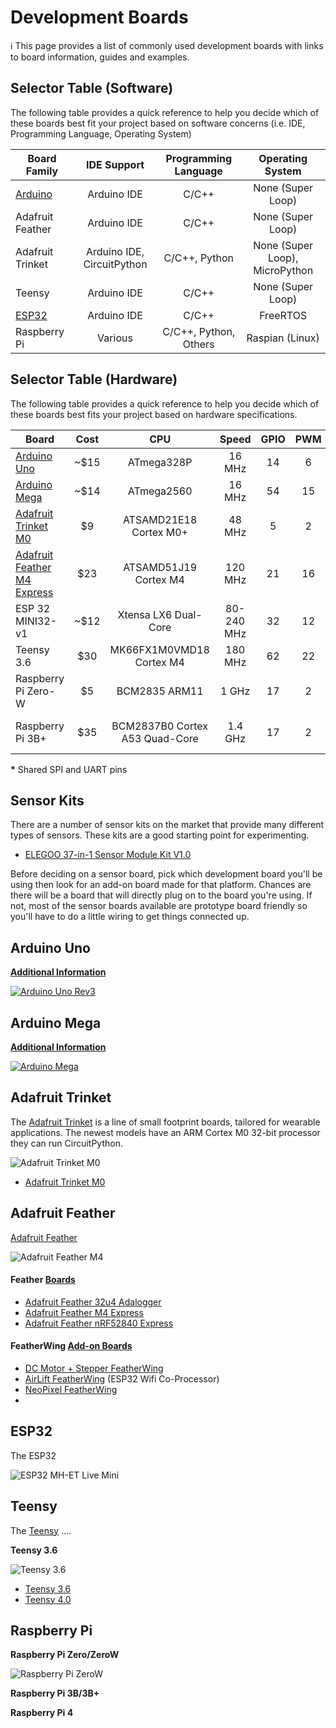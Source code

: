 # Development Boards

ℹ️ This page provides a list of commonly used development boards with links to board information, guides and examples.


## Selector Table (Software)

The following table provides a quick reference to help you decide which of these boards best fit your project based on software concerns (i.e. IDE, Programming Language, Operating System)

| Board Family     | IDE Support | Programming Language | Operating System |
|------------------|:-----------:|:--------------------:|:----:|
| [Arduino](Arduino/README.md)   | Arduino IDE | C/C++ | None (Super Loop) |
| Adafruit Feather | Arduino IDE | C/C++ | None (Super Loop) |
| Adafruit Trinket | Arduino IDE, CircuitPython | C/C++, Python | None (Super Loop), MicroPython |
| Teensy           | Arduino IDE | C/C++ | None (Super Loop) |
| [ESP32](ESP32/README.md)       | Arduino IDE | C/C++ | FreeRTOS |
| Raspberry Pi     | Various  | C/C++, Python, Others | Raspian (Linux) |


## Selector Table (Hardware)

The following table provides a quick reference to help you decide which of these boards best fits your project based on hardware specifications.

| Board | Cost | CPU | Speed | GPIO | PWM | SPI | UART| Analog | Network |
|-------|:----:|:---:|:-----:|:----:|:---:|:---:|:---:|:------:|:-------:|
| [Arduino Uno](#arduino-uno) | ~$15 | ATmega328P | 16 MHz | 14 | 6 | 1 | 1 | 6 | None |
| [Arduino Mega](#arduino-mega) | ~$14 | ATmega2560 | 16 MHz | 54 | 15 | 1 | 4 | 16 | None |
| [Adafruit Trinket M0](#adafruit-trinket) | $9 | ATSAMD21E18 Cortex M0+ | 48 MHz | 5 | 2 | 1* | 1* | 3 | None |
| [Adafruit Feather M4 Express](#adafruit-feather) | $23 | ATSAMD51J19 Cortex M4 | 120 MHz | 21 | 16 | 6\* | 6\* | 6 | None |
| ESP 32 MINI32-v1 | ~$12 | Xtensa LX6 Dual-Core | 80-240 MHz | 32 | 12 | 4 | 3 | 18 | IEEE 802.11 b/g/n, BLE v4.2 |
| Teensy 3.6 | $30 | MK66FX1M0VMD18 Cortex M4 | 180 MHz | 62 | 22 | 3 | 6 | 25 | None |
| Raspberry Pi Zero-W | $5 | BCM2835 ARM11 | 1 GHz | 17 | 2 | 1 | 1 | 0 | 802.11 b/g/n, BLE v4.1 |
| Raspberry Pi 3B+ | $35 | BCM2837B0 Cortex A53 Quad-Core | 1.4 GHz | 17 | 2 | 1 | 1 | 0 | 10/100/1000base-T, 802.11 b/g/n, BLE v4.1 |

**\*** Shared SPI and UART pins

## Sensor Kits

There are a number of sensor kits on the market that provide many different types of sensors.  These kits are a good starting point for experimenting.

* [ELEGOO 37-in-1 Sensor Module Kit V1.0](https://www.elegoo.com/product/elegoo-37-in-1-sensor-module-kit/)

Before deciding on a sensor board, pick which development board you'll be using then look for an add-on board made for that platform.  Chances are there will be a board that will directly plug on to the board you're using.  If not, most of the sensor boards available are prototype board friendly so you'll have to do a little wiring to get things connected up.


## Arduino Uno

[**Additional Information**](Arduino/README.md)

[![Arduino Uno Rev3](Arduino/images/arduino_uno_rev3.jpg)](Arduino/README.md)


## Arduino Mega

[**Additional Information**](Arduino/README.md)

[![Arduino Mega](Arduino/images/arduino_mega_rev3.jpg)](Arduino/README.md)


## Adafruit Trinket

The [Adafruit Trinket](https://www.adafruit.com/category/261) is a line of small footprint boards, tailored for wearable applications.  The newest models have an ARM Cortex M0 32-bit processor they can run CircuitPython.

![Adafruit Trinket M0](images/adafruit_trinket_m0.jpg)



* [Adafruit Trinket M0](https://www.adafruit.com/product/3500)


## Adafruit Feather

[Adafruit Feather](https://www.adafruit.com/category/943)

![Adafruit Feather M4](images/adafruit_feather_m4.jpg)

#### Feather [Boards](https://www.adafruit.com/category/835)
* [Adafruit Feather 32u4 Adalogger](https://www.adafruit.com/product/2795)
* [Adafruit Feather M4 Express](https://www.adafruit.com/product/3857)
* [Adafruit Feather nRF52840 Express](https://www.adafruit.com/product/4062)


#### FeatherWing [Add-on Boards](https://www.adafruit.com/category/814)

* [DC Motor + Stepper FeatherWing](https://www.adafruit.com/product/2927)
* [AirLift FeatherWing](https://www.adafruit.com/product/4264) (ESP32 Wifi Co-Processor)
* [NeoPixel FeatherWing](https://www.adafruit.com/product/2945)
* 

## ESP32

The ESP32 

![ESP32 MH-ET Live Mini](images/esp32_MH-ET_LIVE_Mini.jpg)

## Teensy

The [Teensy](https://www.pjrc.com/teensy/) ....

**Teensy 3.6**

![Teensy 3.6](images/teensy36.jpg)

* [Teensy 3.6](https://www.pjrc.com/store/teensy36.html)
* [Teensy 4.0](https://www.pjrc.com/store/teensy40.html)

## Raspberry Pi

**Raspberry Pi Zero/ZeroW**

![Raspberry Pi ZeroW](images/raspberry_pi_zero_w.jpg)

**Raspberry Pi 3B/3B+**


**Raspberry Pi 4**



